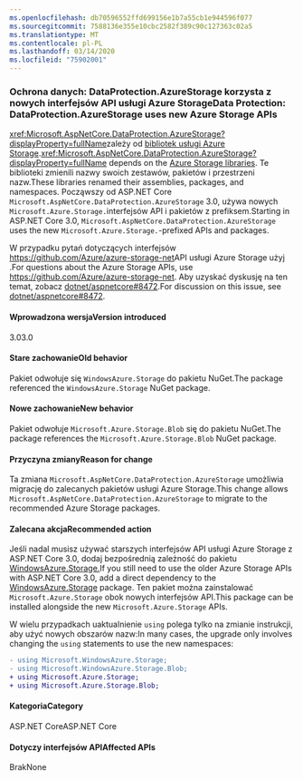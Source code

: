 ```yaml
---
ms.openlocfilehash: db70596552ffd699156e1b7a55cb1e944596f077
ms.sourcegitcommit: 7588136e355e10cbc2582f389c90c127363c02a5
ms.translationtype: MT
ms.contentlocale: pl-PL
ms.lasthandoff: 03/14/2020
ms.locfileid: "75902001"
---
```

### <a name="data-protection-dataprotectionazurestorage-uses-new-azure-storage-apis"></a><span data-ttu-id="9f91e-101">Ochrona danych: DataProtection.AzureStorage korzysta z nowych interfejsów API usługi Azure Storage</span><span class="sxs-lookup"><span data-stu-id="9f91e-101">Data Protection: DataProtection.AzureStorage uses new Azure Storage APIs</span></span>

<span data-ttu-id="9f91e-102"><xref:Microsoft.AspNetCore.DataProtection.AzureStorage?displayProperty=fullName>zależy od [bibliotek usługi Azure Storage](https://github.com/Azure/azure-storage-net).</span><span class="sxs-lookup"><span data-stu-id="9f91e-102"><xref:Microsoft.AspNetCore.DataProtection.AzureStorage?displayProperty=fullName> depends on the [Azure Storage libraries](https://github.com/Azure/azure-storage-net).</span></span> <span data-ttu-id="9f91e-103">Te biblioteki zmienili nazwy swoich zestawów, pakietów i przestrzeni nazw.</span><span class="sxs-lookup"><span data-stu-id="9f91e-103">These libraries renamed their assemblies, packages, and namespaces.</span></span> <span data-ttu-id="9f91e-104">Począwszy od ASP.NET Core `Microsoft.AspNetCore.DataProtection.AzureStorage` 3.0, używa nowych `Microsoft.Azure.Storage.`interfejsów API i pakietów z prefiksem.</span><span class="sxs-lookup"><span data-stu-id="9f91e-104">Starting in ASP.NET Core 3.0, `Microsoft.AspNetCore.DataProtection.AzureStorage` uses the new `Microsoft.Azure.Storage.`-prefixed APIs and packages.</span></span>

<span data-ttu-id="9f91e-105">W przypadku pytań dotyczących interfejsów <https://github.com/Azure/azure-storage-net>API usługi Azure Storage użyj .</span><span class="sxs-lookup"><span data-stu-id="9f91e-105">For questions about the Azure Storage APIs, use <https://github.com/Azure/azure-storage-net>.</span></span> <span data-ttu-id="9f91e-106">Aby uzyskać dyskusję na ten temat, zobacz [dotnet/aspnetcore#8472](https://github.com/dotnet/aspnetcore/issues/8472).</span><span class="sxs-lookup"><span data-stu-id="9f91e-106">For discussion on this issue, see [dotnet/aspnetcore#8472](https://github.com/dotnet/aspnetcore/issues/8472).</span></span>

#### <a name="version-introduced"></a><span data-ttu-id="9f91e-107">Wprowadzona wersja</span><span class="sxs-lookup"><span data-stu-id="9f91e-107">Version introduced</span></span>

<span data-ttu-id="9f91e-108">3.0</span><span class="sxs-lookup"><span data-stu-id="9f91e-108">3.0</span></span>

#### <a name="old-behavior"></a><span data-ttu-id="9f91e-109">Stare zachowanie</span><span class="sxs-lookup"><span data-stu-id="9f91e-109">Old behavior</span></span>

<span data-ttu-id="9f91e-110">Pakiet odwołuje się `WindowsAzure.Storage` do pakietu NuGet.</span><span class="sxs-lookup"><span data-stu-id="9f91e-110">The package referenced the `WindowsAzure.Storage` NuGet package.</span></span>

#### <a name="new-behavior"></a><span data-ttu-id="9f91e-111">Nowe zachowanie</span><span class="sxs-lookup"><span data-stu-id="9f91e-111">New behavior</span></span>

<span data-ttu-id="9f91e-112">Pakiet odwołuje `Microsoft.Azure.Storage.Blob` się do pakietu NuGet.</span><span class="sxs-lookup"><span data-stu-id="9f91e-112">The package references the `Microsoft.Azure.Storage.Blob` NuGet package.</span></span>

#### <a name="reason-for-change"></a><span data-ttu-id="9f91e-113">Przyczyna zmiany</span><span class="sxs-lookup"><span data-stu-id="9f91e-113">Reason for change</span></span>

<span data-ttu-id="9f91e-114">Ta zmiana `Microsoft.AspNetCore.DataProtection.AzureStorage` umożliwia migrację do zalecanych pakietów usługi Azure Storage.</span><span class="sxs-lookup"><span data-stu-id="9f91e-114">This change allows `Microsoft.AspNetCore.DataProtection.AzureStorage` to migrate to the recommended Azure Storage packages.</span></span>

#### <a name="recommended-action"></a><span data-ttu-id="9f91e-115">Zalecana akcja</span><span class="sxs-lookup"><span data-stu-id="9f91e-115">Recommended action</span></span>

<span data-ttu-id="9f91e-116">Jeśli nadal musisz używać starszych interfejsów API usługi Azure Storage z ASP.NET Core 3.0, dodaj bezpośrednią zależność do pakietu [WindowsAzure.Storage.](https://www.nuget.org/packages/WindowsAzure.Storage/)</span><span class="sxs-lookup"><span data-stu-id="9f91e-116">If you still need to use the older Azure Storage APIs with ASP.NET Core 3.0, add a direct dependency to the [WindowsAzure.Storage](https://www.nuget.org/packages/WindowsAzure.Storage/) package.</span></span> <span data-ttu-id="9f91e-117">Ten pakiet można zainstalować `Microsoft.Azure.Storage` obok nowych interfejsów API.</span><span class="sxs-lookup"><span data-stu-id="9f91e-117">This package can be installed alongside the new `Microsoft.Azure.Storage` APIs.</span></span>

<span data-ttu-id="9f91e-118">W wielu przypadkach uaktualnienie `using` polega tylko na zmianie instrukcji, aby użyć nowych obszarów nazw:</span><span class="sxs-lookup"><span data-stu-id="9f91e-118">In many cases, the upgrade only involves changing the `using` statements to use the new namespaces:</span></span>

```diff
- using Microsoft.WindowsAzure.Storage;
- using Microsoft.WindowsAzure.Storage.Blob;
+ using Microsoft.Azure.Storage;
+ using Microsoft.Azure.Storage.Blob;
```

#### <a name="category"></a><span data-ttu-id="9f91e-119">Kategoria</span><span class="sxs-lookup"><span data-stu-id="9f91e-119">Category</span></span>

<span data-ttu-id="9f91e-120">ASP.NET Core</span><span class="sxs-lookup"><span data-stu-id="9f91e-120">ASP.NET Core</span></span>

#### <a name="affected-apis"></a><span data-ttu-id="9f91e-121">Dotyczy interfejsów API</span><span class="sxs-lookup"><span data-stu-id="9f91e-121">Affected APIs</span></span>

<span data-ttu-id="9f91e-122">Brak</span><span class="sxs-lookup"><span data-stu-id="9f91e-122">None</span></span>

<!-- 

#### Affected APIs

Not detectable via API analysis

-->
